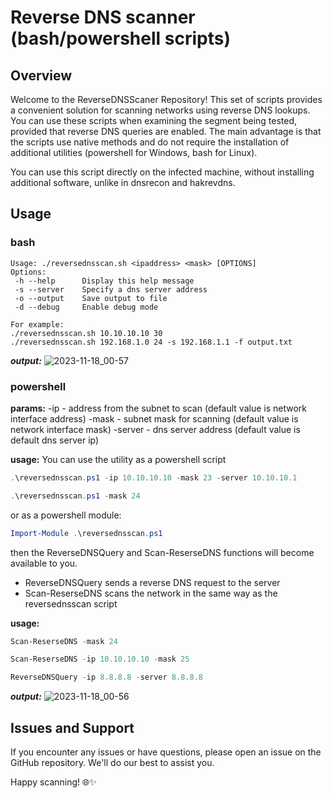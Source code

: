 # Reverse DNS scanner (bash/powershell scripts)
## Overview
Welcome to the ReverseDNSScaner Repository! This set of scripts provides a convenient solution for scanning networks using reverse DNS lookups. You can use these scripts when examining the segment being tested, provided that reverse DNS queries are enabled.
The main advantage is that the scripts use native methods and do not require the installation of additional utilities (powershell for Windows, bash for Linux).

You can use this script directly on the infected machine, without installing additional software, unlike in dnsrecon and hakrevdns.

## Usage
### bash
```
Usage: ./reversednsscan.sh <ipaddress> <mask> [OPTIONS]
Options:
 -h --help      Display this help message
 -s --server    Specify a dns server address
 -o --output    Save output to file
 -d --debug     Enable debug mode

For example:
./reversednsscan.sh 10.10.10.10 30
./reversednsscan.sh 192.168.1.0 24 -s 192.168.1.1 -f output.txt
```

***output:***
![2023-11-18_00-57](https://github.com/sergo2048/reversednsscaner/assets/40056618/b71b9aa2-a575-44ff-9319-9efbc11a9f6b)


### powershell
**params:**
-ip - address from the subnet to scan (default value is network interface address)
-mask - subnet mask for scanning (default value is network interface mask)
-server - dns server address (default value is default dns server ip)

**usage:**
You can use the utility as a powershell script 
```powershell
.\reversednsscan.ps1 -ip 10.10.10.10 -mask 23 -server 10.10.10.1
```

```powershell
.\reversednsscan.ps1 -mask 24
```

or as a powershell module:
```powershell
Import-Module .\reversednsscan.ps1
```

then the ReverseDNSQuery and Scan-ReserseDNS functions will become available to you.

* ReverseDNSQuery sends a reverse DNS request to the server
* Scan-ReserseDNS scans the network in the same way as the reversednsscan script

**usage:**
```powershell
Scan-ReserseDNS -mask 24
```

```powershell
Scan-ReserseDNS -ip 10.10.10.10 -mask 25
```

```powershell
ReverseDNSQuery -ip 8.8.8.8 -server 8.8.8.8
```

***output:***
![2023-11-18_00-56](https://github.com/sergo2048/reversednsscaner/assets/40056618/aba7de06-37d9-4547-866d-e0ba31f20b15)


## Issues and Support
If you encounter any issues or have questions, please open an issue on the GitHub repository. We'll do our best to assist you.

Happy scanning! 🌐✨
